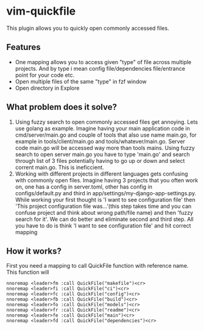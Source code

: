 # vim-quickfile

This plugin allows you to quickly open commonly accessed files.

## Features

* One mapping allows you to access given "type" of file across multiple projects. And by type i mean config file/dependencies file/entrance point for your code etc.
* Open multiple files of the same "type" in fzf window
* Open directory in Explore

## What problem does it solve?

1. Using fuzzy search to open commonly accessed files get annoying. Lets use golang as example. Imagine having your main application code in cmd/server/main.go and couple of tools that also use name main.go, for example in tools/client/main.go and tools/whatever/main.go. Server code main.go will be accessed way more than tools mains. Using fuzzy search to open server main.go you have to type 'main.go' and search through list of 3 files potentially having to go up or down and select corrent main.go. This is ineficcient.
1. Working with different projects in different languages gets confusing with commonly open files. Imagine having 3 projects that you often work on, one has a config in server.toml, other has config in configs/default.py and third in app/settings/my-django-app-settings.py. While working your first thought is 'I want to see configuration file' then 'This project configuration file was...'(this step takes time and you can confuse project and think about wrong path/file name) and then 'fuzzy search for it'. We can do better and eliminate second and third step. All you have to do is think 'I want to see configuration file' and hit correct mapping

## How it works?

First you need a mapping to call QuickFile function with reference name. This function will

``` vimscrip
nnoremap <leader>fm :call QuickFile("makefile")<cr>
nnoremap <leader>fi :call QuickFile("ci")<cr>
nnoremap <leader>fc :call QuickFile("config")<cr>
nnoremap <leader>fb :call QuickFile("build")<cr>
nnoremap <leader>fo :call QuickFile("models")<cr>
nnoremap <leader>fr :call QuickFile("readme")<cr>
nnoremap <leader>fe :call QuickFile("main")<cr>
nnoremap <leader>fd :call QuickFile("dependencies")<cr>
```
